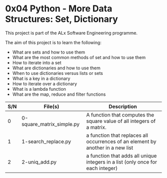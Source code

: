 # 0x04 Python - More Data Structures: Set, Dictionary

This project is part of the ALx Software Engineering programme.

The aim of this project is to learn the following:
- What are sets and how to use them
- What are the most common methods of set and how to use them
- How to iterate into a set
- What are dictionaries and how to use them
- When to use dictionaries versus lists or sets
- What is a key in a dictionary
- How to iterate over a dictionary
- What is a lambda function
- What are the map, reduce and filter functions

| S/N | File(s) | Description |
| --- | ------- | ----------- |
| 0 | 0-square_matrix_simple.py | A function that computes the square value of all integers of a matrix. |
| 1 | 1-search_replace.py | a function that replaces all occurrences of an element by another in a new list |
| 2 | 2-uniq_add.py | a function that adds all unique integers in a list (only once for each integer) |
